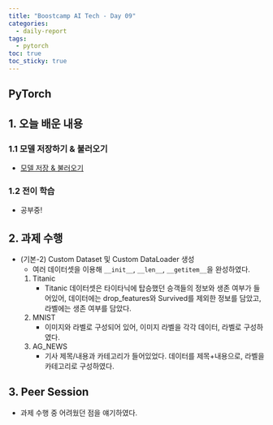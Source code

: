 ```yaml
---
title: "Boostcamp AI Tech - Day 09"
categories:
  - daily-report
tags:
  - pytorch
toc: true
toc_sticky: true
---
```


## PyTorch

## 1. 오늘 배운 내용
### 1.1 모델 저장하기 & 불러오기
- [모델 저장 & 불러오기](https://daeni-dang.github.io/til/model-save/)

### 1.2 전이 학습
- 공부중!

## 2. 과제 수행
- (기본-2) Custom Dataset 및 Custom DataLoader 생성
    - 여러 데이터셋을 이용해 ```__init__```, ```__len__```, ```__getitem__```을 완성하였다.
    1. Titanic
        - Titanic 데이터셋은 타이타닉에 탑승했던 승객들의 정보와 생존 여부가 들어있어, 데이터에는 drop_features와 Survived를 제외한 정보를 담았고, 라벨에는 생존 여부를 담았다.
    2. MNIST
        - 이미지와 라벨로 구성되어 있어, 이미지 라벨을 각각 데이터, 라벨로 구성하였다.
    3. AG_NEWS
        - 기사 제목/내용과 카테고리가 들어있었다. 데이터를 제목+내용으로, 라벨을 카테고리로 구성하였다.

## 3. Peer Session
- 과제 수행 중 어려웠던 점을 얘기하였다.